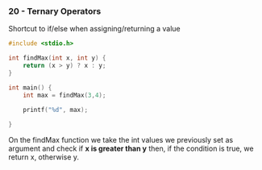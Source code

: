 ### 20 - Ternary Operators

Shortcut to if/else when assigning/returning a value 

```c
#include <stdio.h>

int findMax(int x, int y) {
    return (x > y) ? x : y;
}

int main() {
	int max = findMax(3,4);

  	printf("%d", max);
   
}
```

On the findMax function we take the int values we previously set as argument and check if **x is greater than y** then, if the condition is true, we return x, otherwise y.